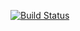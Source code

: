 [![Build Status](https://secure.travis-ci.org/punkstar/modbuild.png?branch=master)](http://travis-ci.org/punkstar/modbuild)